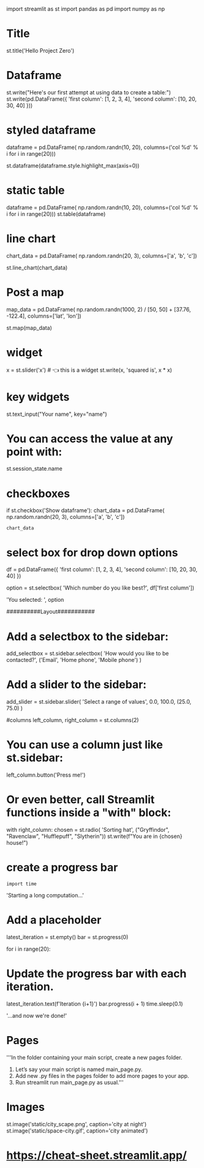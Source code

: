import streamlit as st
import pandas as pd
import numpy as np

# Title
st.title('Hello Project Zero')

# Dataframe
st.write("Here's our first attempt at using data to create a table:")
st.write(pd.DataFrame({
    'first column': [1, 2, 3, 4],
    'second column': [10, 20, 30, 40]
}))

# styled dataframe
dataframe = pd.DataFrame(
    np.random.randn(10, 20),
    columns=('col %d' % i for i in range(20)))

st.dataframe(dataframe.style.highlight_max(axis=0))

# static table
dataframe = pd.DataFrame(
    np.random.randn(10, 20),
    columns=('col %d' % i for i in range(20)))
st.table(dataframe)

# line chart
chart_data = pd.DataFrame(
     np.random.randn(20, 3),
     columns=['a', 'b', 'c'])

st.line_chart(chart_data)

# Post a map
map_data = pd.DataFrame(
    np.random.randn(1000, 2) / [50, 50] + [37.76, -122.4],
    columns=['lat', 'lon'])

st.map(map_data)

# widget
x = st.slider('x')  # 👈 this is a widget
st.write(x, 'squared is', x * x)

# key widgets
st.text_input("Your name", key="name")

# You can access the value at any point with:
st.session_state.name

# checkboxes
if st.checkbox('Show dataframe'):
    chart_data = pd.DataFrame(
       np.random.randn(20, 3),
       columns=['a', 'b', 'c'])

    chart_data

# select box for drop down options
df = pd.DataFrame({
    'first column': [1, 2, 3, 4],
    'second column': [10, 20, 30, 40]
    })

option = st.selectbox(
    'Which number do you like best?',
     df['first column'])

'You selected: ', option

##########Layout###########

# Add a selectbox to the sidebar:
add_selectbox = st.sidebar.selectbox(
    'How would you like to be contacted?',
    ('Email', 'Home phone', 'Mobile phone')
)

# Add a slider to the sidebar:
add_slider = st.sidebar.slider(
    'Select a range of values',
    0.0, 100.0, (25.0, 75.0)
)

#columns
left_column, right_column = st.columns(2)
# You can use a column just like st.sidebar:
left_column.button('Press me!')

# Or even better, call Streamlit functions inside a "with" block:
with right_column:
    chosen = st.radio(
        'Sorting hat',
        ("Gryffindor", "Ravenclaw", "Hufflepuff", "Slytherin"))
    st.write(f"You are in {chosen} house!")


# create a progress bar
    import time

'Starting a long computation...'

# Add a placeholder
latest_iteration = st.empty()
bar = st.progress(0)

for i in range(20):
  # Update the progress bar with each iteration.
  latest_iteration.text(f'Iteration {i+1}')
  bar.progress(i + 1)
  time.sleep(0.1)

'...and now we\'re done!'

# Pages
'''In the folder containing your main script, create a new pages folder. 
1. Let’s say your main script is named main_page.py.
2. Add new .py files in the pages folder to add more pages to your app.
3. Run streamlit run main_page.py as usual.'''

# Images
st.image('static/city_scape.png', caption='city at night')
st.image('static/space-city.gif', caption='city animated')


# https://cheat-sheet.streamlit.app/
